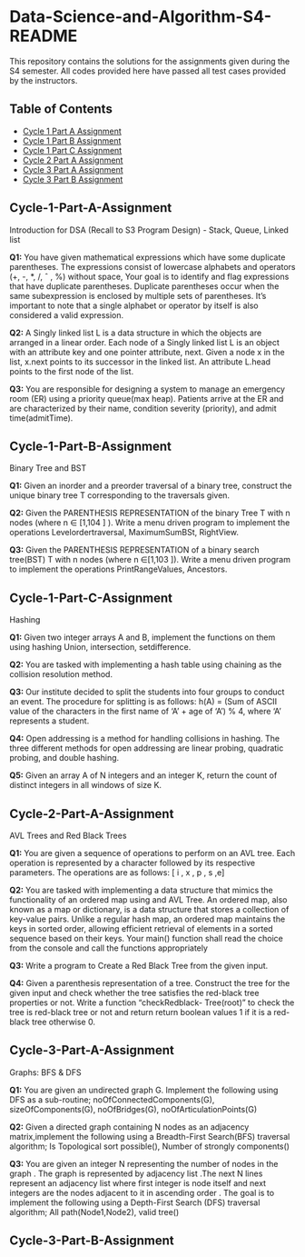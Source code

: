 # Data-Science-and-Algorithm-S4-README

This repository contains the solutions for the assignments given during the S4 semester. All codes provided here have passed all test cases provided by the instructors.

## Table of Contents
* [Cycle 1 Part A Assignment](#cycle-1-part-A-assignment)
* [Cycle 1 Part B Assignment](#Cycle-1-Part-B-Assignment)
* [Cycle 1 Part C Assignment](#Cycle-1-Part-C-Assignment)
* [Cycle 2 Part A Assignment](#Cycle-2-Part-A-Assignment)
* [Cycle 3 Part A Assignment](#Cycle-3-Part-A-Assignment)
* [Cycle 3 Part B Assignment](#Cycle-3-Part-B-Assignment)

## Cycle-1-Part-A-Assignment
Introduction for DSA (Recall to S3 Program Design) - Stack, Queue, Linked list

**Q1:** You have given mathematical expressions which have some duplicate parentheses. The expressions consist of lowercase alphabets and operators (+, -, *, /, ˆ , %) without space, Your goal is to identify and flag expressions that have duplicate parentheses. Duplicate parentheses occur when the same subexpression is enclosed by multiple sets of parentheses. It’s important to note that a single alphabet or operator by itself is also considered a valid expression.

**Q2:** A Singly linked list L is a data structure in which the objects are arranged in a linear order. Each node of a Singly linked list L is an object with an attribute key and one pointer attribute, next. Given a node x in the list, x.next points to its successor in the linked list. An attribute L.head points to the first node of the list.

**Q3:** You are responsible for designing a system to manage an emergency room (ER) using a priority queue(max heap). Patients arrive at the ER and are characterized by their name, condition severity (priority), and admit time(admitTime).

## Cycle-1-Part-B-Assignment
Binary Tree and BST

**Q1:** Given an inorder and a preorder traversal of a binary tree, construct the unique binary tree T corresponding to the traversals given.

**Q2:** Given the PARENTHESIS REPRESENTATION of the binary Tree T with n nodes (where n ∈ [1,104 ] ). Write a menu driven program to implement the operations Levelordertraversal, MaximumSumBSt, RightView.
 
**Q3:** Given the PARENTHESIS REPRESENTATION of a binary search tree(BST) T with n nodes (where n ∈[1,103 ]). Write a menu driven program to implement the operations PrintRangeValues, Ancestors.

## Cycle-1-Part-C-Assignment
Hashing

**Q1:** Given two integer arrays A and B, implement the functions on them using hashing Union, intersection, setdifference.

**Q2:** You are tasked with implementing a hash table using chaining as the collision resolution method.

**Q3:** Our institute decided to split the students into four groups to conduct an event. The procedure for splitting is as follows: h(A) = (Sum of ASCII value of the characters in the first name of ‘A’ + age of ‘A’) % 4, where ‘A’ represents a student.

**Q4:** Open addressing is a method for handling collisions in hashing. The three different methods for open addressing are linear probing, quadratic probing, and double hashing.

**Q5:** Given an array A of N integers and an integer K, return the count of distinct integers in all windows of size K.
 
## Cycle-2-Part-A-Assignment
AVL Trees and Red Black Trees

**Q1:** You are given a sequence of operations to perform on an AVL tree. Each operation is represented by a character followed by its respective parameters. The operations are as follows: [ i , x , p , s ,e]

**Q2:** You are tasked with implementing a data structure that mimics the functionality of an ordered map using and AVL Tree. An ordered map, also known as a map or dictionary, is a data structure  that stores a collection of key-value pairs. Unlike a regular hash map, an ordered map maintains the keys in sorted order, allowing efficient retrieval of elements in a sorted sequence based on their keys. Your main() function shall read the choice from the console and call the functions appropriately

**Q3:** Write a program to Create a Red Black Tree from the given input.

**Q4:** Given a parenthesis representation of a tree. Construct the tree for the given input and check whether the tree satisfies the red-black tree properties or not. Write a function “checkRedblack- Tree(root)” to check the tree is red-black tree or not and return return boolean values 1 if it is a red-black tree otherwise 0.

## Cycle-3-Part-A-Assignment
Graphs: BFS & DFS

**Q1:** You are given an undirected graph G. Implement the following using DFS as a sub-routine; noOfConnectedComponents(G), sizeOfComponents(G), noOfBridges(G), noOfArticulationPoints(G)

**Q2:** Given a directed graph containing N nodes as an adjacency matrix,implement the following using
a Breadth-First Search(BFS) traversal algorithm; Is Topological sort possible(), Number of strongly components()

**Q3:** You are given an integer N representing the number of nodes in the graph . The graph is represented
by adjacency list .The next N lines represent an adjacency list where first integer is node itself and
next integers are the nodes adjacent to it in ascending order . The goal is to implement the following
using a Depth-First Search (DFS) traversal algorithm; All path(Node1,Node2), valid tree()

## Cycle-3-Part-B-Assignment
